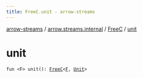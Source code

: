 ```yaml
---
title: FreeC.unit - arrow-streams
---
```


[arrow-streams](../../index.html) / [arrow.streams.internal](../index.html) / [FreeC](index.html) / [unit](./unit.html)

# unit

`fun <F> unit(): `[`FreeC`](index.html)`<`[`F`](unit.html#F)`, `[`Unit`](https://kotlinlang.org/api/latest/jvm/stdlib/kotlin/-unit/index.html)`>`